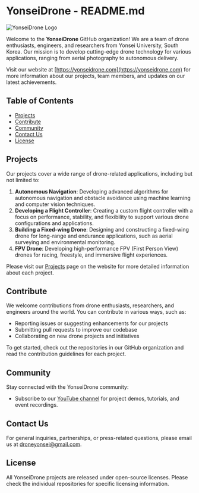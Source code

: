 # YonseiDrone - README.md

![YonseiDrone Logo](assets/banner.psd)

Welcome to the **YonseiDrone** GitHub organization! We are a team of drone enthusiasts, engineers, and researchers from Yonsei University, South Korea. Our mission is to develop cutting-edge drone technology for various applications, ranging from aerial photography to autonomous delivery.

Visit our website at [https://yonseidrone.com](https://yonseidrone.com) for more information about our projects, team members, and updates on our latest achievements.

## Table of Contents

- [Projects](#projects)
- [Contribute](#contribute)
- [Community](#community)
- [Contact Us](#contact-us)
- [License](#license)

## Projects

Our projects cover a wide range of drone-related applications, including but not limited to:

1. **Autonomous Navigation**: Developing advanced algorithms for autonomous navigation and obstacle avoidance using machine learning and computer vision techniques.
2. **Developing a Flight Controller**: Creating a custom flight controller with a focus on performance, stability, and flexibility to support various drone configurations and applications.
3. **Building a Fixed-wing Drone**: Designing and constructing a fixed-wing drone for long-range and endurance applications, such as aerial surveying and environmental monitoring.
4. **FPV Drone**: Developing high-performance FPV (First Person View) drones for racing, freestyle, and immersive flight experiences.

Please visit our [Projects](https://yonseidrone.com/3-3d8c1f32f2b1464daf810a2e5aec256f) page on the website for more detailed information about each project.

## Contribute

We welcome contributions from drone enthusiasts, researchers, and engineers around the world. You can contribute in various ways, such as:

- Reporting issues or suggesting enhancements for our projects
- Submitting pull requests to improve our codebase
- Collaborating on new drone projects and initiatives

To get started, check out the repositories in our GitHub organization and read the contribution guidelines for each project.

## Community

Stay connected with the YonseiDrone community:

<!-- - Join our [Slack](https://yonseidrone.slack.com) workspace for discussions, updates, and collaboration opportunities.
- Follow us on [Twitter](https://twitter.com/yonseidrone) for the latest news and announcements. -->
- Subscribe to our [YouTube channel](https://www.youtube.com/@yonseidrone) for project demos, tutorials, and event recordings.

## Contact Us

For general inquiries, partnerships, or press-related questions, please email us at droneyonsei@gmail.com.

## License

All YonseiDrone projects are released under open-source licenses. Please check the individual repositories for specific licensing information.
